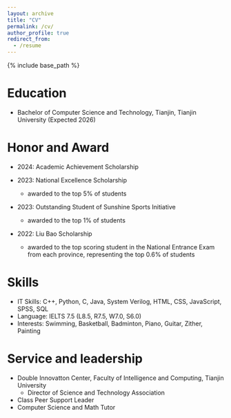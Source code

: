 ```yaml
---
layout: archive
title: "CV"
permalink: /cv/
author_profile: true
redirect_from:
  - /resume
---
```


{% include base_path %}

Education
======
* Bachelor of Computer Science and Technology, Tianjin, Tianjin University (Expected 2026)

Honor and Award
======
* 2024: Academic Achievement Scholarship

* 2023: National Excellence Scholarship
  * awarded to the top 5% of students

* 2023: Outstanding Student of Sunshine Sports Initiative
  * awarded to the top 1% of students

* 2022: Liu Bao Scholarship
  * awarded to the top scoring student in the National Entrance Exam from each province, representing the top 0.6% of students
  
Skills
======
* IT Skills: C++, Python, C, Java, System Verilog, HTML, CSS, JavaScript, SPSS, SQL
* Language: IELTS 7.5 (L8.5, R7.5, W7.0, S6.0) 
* Interests: Swimming, Basketball, Badminton, Piano, Guitar, Zither, Painting

  
Service and leadership
======
* Double Innovatton Center, Faculty of Intelligence and Computing, Tianjin University
  * Director of Science and Technology Association
* Class Peer Support Leader
* Computer Science and Math Tutor
